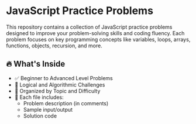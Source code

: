 # JavaScript Practice Problems

This repository contains a collection of JavaScript practice problems designed to improve your problem-solving skills and coding fluency. Each problem focuses on key programming concepts like variables, loops, arrays, functions, objects, recursion, and more.

## 🔥 What's Inside

- ✅ Beginner to Advanced Level Problems
- 🧠 Logical and Algorithmic Challenges
- 📁 Organized by Topic and Difficulty
- 📜 Each file includes:
  - Problem description (in comments)
  - Sample input/output
  - Solution code



